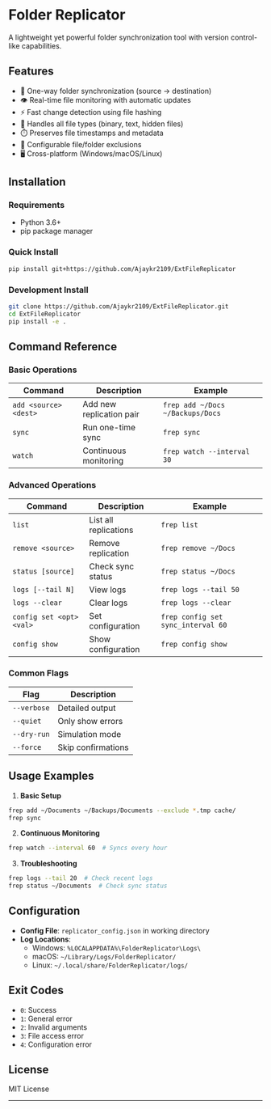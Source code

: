 # Folder Replicator

A lightweight yet powerful folder synchronization tool with version control-like capabilities.

## Features

- 🔄 One-way folder synchronization (source → destination)
- 👁️ Real-time file monitoring with automatic updates
- ⚡ Fast change detection using file hashing
- 📁 Handles all file types (binary, text, hidden files)
- ⏱️ Preserves file timestamps and metadata
- 🚫 Configurable file/folder exclusions
- 🖥️ Cross-platform (Windows/macOS/Linux)

## Installation

### Requirements

- Python 3.6+
- pip package manager

### Quick Install

```bash
pip install git+https://github.com/Ajaykr2109/ExtFileReplicator
```

### Development Install

```bash
git clone https://github.com/Ajaykr2109/ExtFileReplicator.git
cd ExtFileReplicator
pip install -e .
```

## Command Reference

### Basic Operations

| Command               | Description              | Example                          |
| --------------------- | ------------------------ | -------------------------------- |
| `add <source> <dest>` | Add new replication pair | `frep add ~/Docs ~/Backups/Docs` |
| `sync`                | Run one-time sync        | `frep sync`                      |
| `watch`               | Continuous monitoring    | `frep watch --interval 30`       |

### Advanced Operations

| Command                  | Description           | Example                            |
| ------------------------ | --------------------- | ---------------------------------- |
| `list`                   | List all replications | `frep list`                        |
| `remove <source>`        | Remove replication    | `frep remove ~/Docs`               |
| `status [source]`        | Check sync status     | `frep status ~/Docs`               |
| `logs [--tail N]`        | View logs             | `frep logs --tail 50`              |
| `logs --clear`           | Clear logs            | `frep logs --clear`                |
| `config set <opt> <val>` | Set configuration     | `frep config set sync_interval 60` |
| `config show`            | Show configuration    | `frep config show`                 |

### Common Flags

| Flag        | Description        |
| ----------- | ------------------ |
| `--verbose` | Detailed output    |
| `--quiet`   | Only show errors   |
| `--dry-run` | Simulation mode    |
| `--force`   | Skip confirmations |

## Usage Examples

1. **Basic Setup**

```bash
frep add ~/Documents ~/Backups/Documents --exclude *.tmp cache/
frep sync
```

2. **Continuous Monitoring**

```bash
frep watch --interval 60  # Syncs every hour
```

3. **Troubleshooting**

```bash
frep logs --tail 20  # Check recent logs
frep status ~/Documents  # Check sync status
```

## Configuration

- **Config File**: `replicator_config.json` in working directory
- **Log Locations**:
  - Windows: `%LOCALAPPDATA%\FolderReplicator\Logs\`
  - macOS: `~/Library/Logs/FolderReplicator/`
  - Linux: `~/.local/share/FolderReplicator/logs/`

## Exit Codes

- `0`: Success
- `1`: General error
- `2`: Invalid arguments
- `3`: File access error
- `4`: Configuration error

## License

MIT License

---
